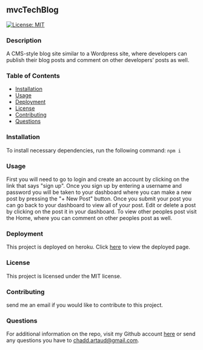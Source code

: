 ## mvcTechBlog
  [![License: MIT](https://img.shields.io/badge/License-MIT-yellow.svg)](https://opensource.org/licenses/MIT)
  ### Description
  A CMS-style blog site similar to a Wordpress site, where developers can publish their blog posts and comment on other developers’ posts as well.
  ### Table of Contents
  - [Installation](https://github.com/cartaud/mvcTechBlog#installation)
  - [Usage](https://github.com/cartaud/mvcTechBlog#usage)
  - [Deployment](https://github.com/cartaud/mvcTechBlog#deployment)
  - [License](https://github.com/cartaud/mvcTechBlog#license)
  - [Contributing](https://github.com/cartaud/mvcTechBlog#contributing)
  - [Questions](https://github.com/cartaud/mvcTechBlog#questions)
  ### Installation
  To install necessary dependencies, run the following command:
  `npm i`
  ### Usage
  First you will need to go to login and create an account by clicking on the link that says "sign up". Once you sign up by entering a username and password you will be taken to your dashboard where you can make a new post by pressing the "+ New Post" button. Once you submit your post you can go back to your dashboard to view all of your post. Edit or delete a post by clicking on the post it in your dashboard. To view other peoples post visit the Home, where you can comment on other peoples post as well.
  
  ### Deployment
  This project is deployed on heroku. Click [here](https://mvctechchat.herokuapp.com/dashboard) to view the deployed page.
  
  ### License
  This project is licensed under the MIT license.
  ### Contributing
  send me an email if you would like to contribute to this project.
  ### Questions
  For additional information on the repo, visit my Github account [here](https://github.com/cartaud ) or send any questions you have to chadd.artaud@gmail.com. 
  

